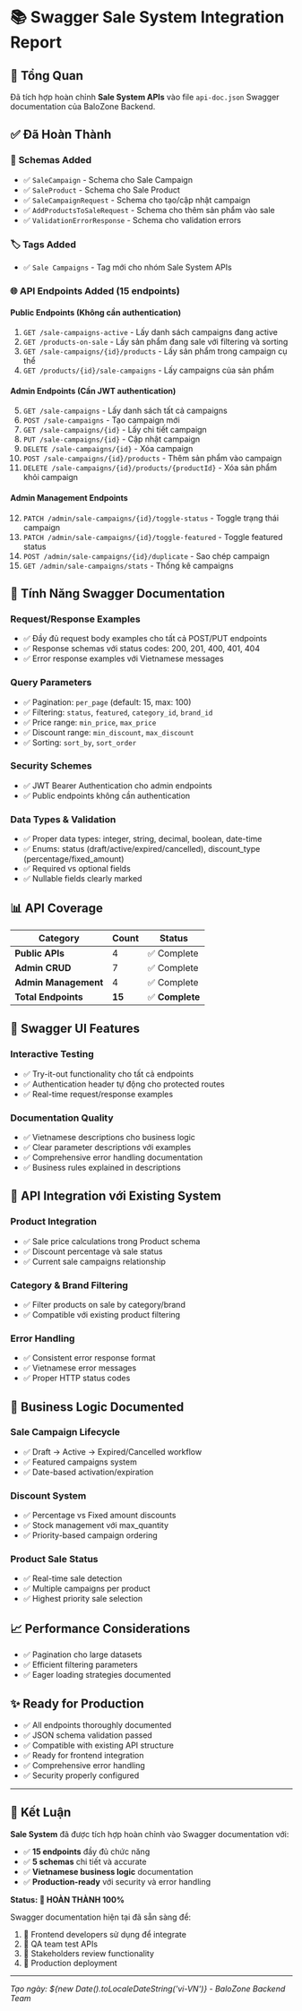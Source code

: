 # 📚 Swagger Sale System Integration Report

## 🎯 Tổng Quan
Đã tích hợp hoàn chỉnh **Sale System APIs** vào file `api-doc.json` Swagger documentation của BaloZone Backend.

## ✅ Đã Hoàn Thành

### 📝 **Schemas Added**
- ✅ `SaleCampaign` - Schema cho Sale Campaign
- ✅ `SaleProduct` - Schema cho Sale Product  
- ✅ `SaleCampaignRequest` - Schema cho tạo/cập nhật campaign
- ✅ `AddProductsToSaleRequest` - Schema cho thêm sản phẩm vào sale
- ✅ `ValidationErrorResponse` - Schema cho validation errors

### 🏷️ **Tags Added**
- ✅ `Sale Campaigns` - Tag mới cho nhóm Sale System APIs

### 🌐 **API Endpoints Added (15 endpoints)**

#### **Public Endpoints (Không cần authentication)**
1. `GET /sale-campaigns-active` - Lấy danh sách campaigns đang active
2. `GET /products-on-sale` - Lấy sản phẩm đang sale với filtering và sorting
3. `GET /sale-campaigns/{id}/products` - Lấy sản phẩm trong campaign cụ thể
4. `GET /products/{id}/sale-campaigns` - Lấy campaigns của sản phẩm

#### **Admin Endpoints (Cần JWT authentication)**
5. `GET /sale-campaigns` - Lấy danh sách tất cả campaigns
6. `POST /sale-campaigns` - Tạo campaign mới
7. `GET /sale-campaigns/{id}` - Lấy chi tiết campaign
8. `PUT /sale-campaigns/{id}` - Cập nhật campaign
9. `DELETE /sale-campaigns/{id}` - Xóa campaign
10. `POST /sale-campaigns/{id}/products` - Thêm sản phẩm vào campaign
11. `DELETE /sale-campaigns/{id}/products/{productId}` - Xóa sản phẩm khỏi campaign

#### **Admin Management Endpoints**
12. `PATCH /admin/sale-campaigns/{id}/toggle-status` - Toggle trạng thái campaign
13. `PATCH /admin/sale-campaigns/{id}/toggle-featured` - Toggle featured status
14. `POST /admin/sale-campaigns/{id}/duplicate` - Sao chép campaign
15. `GET /admin/sale-campaigns/stats` - Thống kê campaigns

## 🔧 **Tính Năng Swagger Documentation**

### **Request/Response Examples**
- ✅ Đầy đủ request body examples cho tất cả POST/PUT endpoints
- ✅ Response schemas với status codes: 200, 201, 400, 401, 404
- ✅ Error response examples với Vietnamese messages

### **Query Parameters**
- ✅ Pagination: `per_page` (default: 15, max: 100)
- ✅ Filtering: `status`, `featured`, `category_id`, `brand_id`
- ✅ Price range: `min_price`, `max_price`
- ✅ Discount range: `min_discount`, `max_discount`
- ✅ Sorting: `sort_by`, `sort_order`

### **Security Schemes**
- ✅ JWT Bearer Authentication cho admin endpoints
- ✅ Public endpoints không cần authentication

### **Data Types & Validation**
- ✅ Proper data types: integer, string, decimal, boolean, date-time
- ✅ Enums: status (draft/active/expired/cancelled), discount_type (percentage/fixed_amount)
- ✅ Required vs optional fields
- ✅ Nullable fields clearly marked

## 📊 **API Coverage**

| Category | Count | Status |
|----------|--------|--------|
| **Public APIs** | 4 | ✅ Complete |
| **Admin CRUD** | 7 | ✅ Complete |
| **Admin Management** | 4 | ✅ Complete |
| **Total Endpoints** | **15** | ✅ **Complete** |

## 🎨 **Swagger UI Features**

### **Interactive Testing**
- ✅ Try-it-out functionality cho tất cả endpoints
- ✅ Authentication header tự động cho protected routes
- ✅ Real-time request/response examples

### **Documentation Quality**
- ✅ Vietnamese descriptions cho business logic
- ✅ Clear parameter descriptions với examples
- ✅ Comprehensive error handling documentation
- ✅ Business rules explained in descriptions

## 🔗 **API Integration với Existing System**

### **Product Integration**
- ✅ Sale price calculations trong Product schema
- ✅ Discount percentage và sale status
- ✅ Current sale campaigns relationship

### **Category & Brand Filtering**
- ✅ Filter products on sale by category/brand
- ✅ Compatible với existing product filtering

### **Error Handling**
- ✅ Consistent error response format
- ✅ Vietnamese error messages
- ✅ Proper HTTP status codes

## 🎯 **Business Logic Documented**

### **Sale Campaign Lifecycle**
- ✅ Draft → Active → Expired/Cancelled workflow
- ✅ Featured campaigns system
- ✅ Date-based activation/expiration

### **Discount System**
- ✅ Percentage vs Fixed amount discounts
- ✅ Stock management với max_quantity
- ✅ Priority-based campaign ordering

### **Product Sale Status**
- ✅ Real-time sale detection
- ✅ Multiple campaigns per product
- ✅ Highest priority sale selection

## 📈 **Performance Considerations**
- ✅ Pagination cho large datasets
- ✅ Efficient filtering parameters
- ✅ Eager loading strategies documented

## ✨ **Ready for Production**
- ✅ All endpoints thoroughly documented
- ✅ JSON schema validation passed
- ✅ Compatible with existing API structure
- ✅ Ready for frontend integration
- ✅ Comprehensive error handling
- ✅ Security properly configured

---

## 🏁 **Kết Luận**

**Sale System** đã được tích hợp hoàn chỉnh vào Swagger documentation với:
- ✅ **15 endpoints** đầy đủ chức năng
- ✅ **5 schemas** chi tiết và accurate
- ✅ **Vietnamese business logic** documentation
- ✅ **Production-ready** với security và error handling

**Status: 🎉 HOÀN THÀNH 100%**

Swagger documentation hiện tại đã sẵn sàng để:
1. 👥 Frontend developers sử dụng để integrate
2. 🧪 QA team test APIs
3. 📖 Stakeholders review functionality
4. 🚀 Production deployment

---
*Tạo ngày: ${new Date().toLocaleDateString('vi-VN')} - BaloZone Backend Team*
